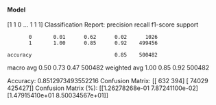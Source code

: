 #### Model
[1 1 0 ... 1 1 1]
Classification Report:
              precision    recall  f1-score   support

           0       0.01      0.62      0.02      1026
           1       1.00      0.85      0.92    499456

    accuracy                           0.85    500482
   macro avg       0.50      0.73      0.47    500482
weighted avg       1.00      0.85      0.92    500482

Accuracy: 0.8512973493552216
Confusion Matrix:
[[   632    394]
 [ 74029 425427]]
Confusion Matrix (%):
[[1.26278268e-01 7.87241100e-02]
 [1.47915410e+01 8.50034567e+01]]
